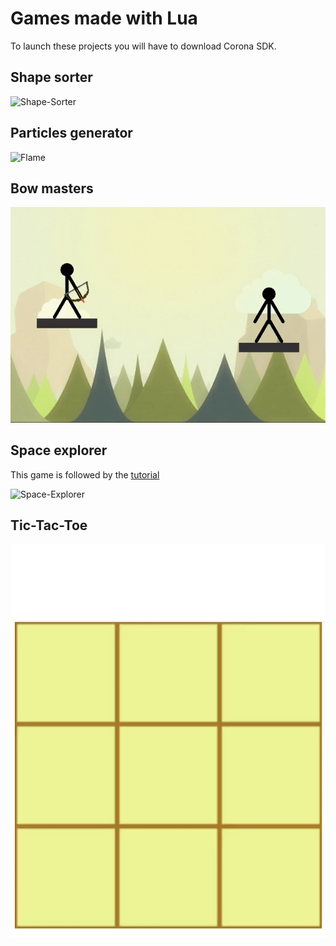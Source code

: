 # Games made with Lua
To launch these projects you will have to download Corona SDK.


## Shape sorter
![Shape-Sorter](https://github.com/RevelcoS/LuaGames/blob/master/gifs/shape_sorter.gif)

## Particles generator
![Flame](https://github.com/RevelcoS/LuaGames/blob/master/gifs/flame.gif)

## Bow masters
![Bow-Masters](https://github.com/RevelcoS/LuaGames/blob/master/gifs/bow_masters.gif)

## Space explorer
This game is followed by the [tutorial](https://docs.coronalabs.com/guide/programming/index.html)

![Space-Explorer](https://github.com/RevelcoS/LuaGames/blob/master/gifs/space_explorer.gif)

## Tic-Tac-Toe
![Tic-Tac-Toe](https://github.com/RevelcoS/LuaGames/blob/master/gifs/tic-tac-toe.gif)